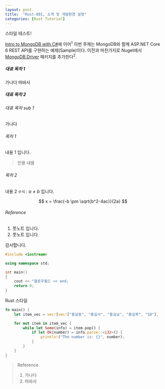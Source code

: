 ```yaml
---
layout: post
title:  "Rust-001, 소개 및 개발환경 설정"
categories: [Rust Tutorial]
---
```

스타일 테스트!

[Intro to MongoDB with C#](https://msjo.kr/2020/04/12/1/)에 이어<sup>1</sup> 이번 주제는 MongoDB와 함께 ASP.NET Core 6 REST API를 구현하는 예제(Sample)이다. 이전과 마찬가지로 Nuget에서 [MongoDB.Driver](https://www.nuget.org/packages/MongoDB.Driver) 패키지를 추가한다<sup>2</sup>.

<!--more-->

##### 대표 목차 1

가나다 마바사

##### 대표 목차 2

###### 대표 목차 sub 1

가나다

###### 목차 1

내용 1 입니다.

> 인용 내용

###### 목차 2

내용 2 `수식` : $a \neq b$ 입니다.

$$
x = \frac{-b \pm \sqrt{b^2-4ac}}{2a}
$$

###### Reference

1. 풋노트 입니다.
2. 풋노트 입니다.

감사합니다.

```cpp
#include <iostream>

using namespace std;

int main()
{
    cout << "헬로우월드 << end;
    return 0;    
}    
```

Rust 스타일

```rust
fn main() {
    let item_vec = vec![vec!["홍길동", "홍길서", "홍길남", "홍길북", "10"], vec!["가나닭", "20", "30"]];

    for mut item in item_vec {
        while let Some(info) = item.pop() {
            if let Ok(number) = info.parse::<i32>() {
                println!("The number is: {}", number);
            }
        }
    }
}
```

> Reference
> 1. 가나다
> 2. 마바사
